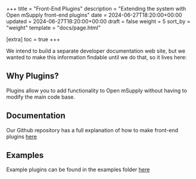 +++
title = "Front-End Plugins"
description = "Extending the system with Open mSupply front-end plugins"
date = 2024-06-27T18:20:00+00:00
updated = 2024-06-27T18:20:00+00:00
draft = false
weight = 5
sort_by = "weight"
template = "docs/page.html"

[extra]
toc = true
+++

We intend to build a separate developer documentation web site, but we wanted to make this information findable until we do that, so it lives here:

## Why Plugins?

Plugins allow you to add functionality to Open mSupply without having to modify the main code base.

## Documentation

Our Github repository has a full explanation of how to make front-end plugins [here](https://github.com/msupply-foundation/open-mfoundsupply/blob/develop/client/packages/plugins/README.md)

## Examples

Example plugins can be found in the examples folder [here](https://github.com/msupply-foundation/open-msupply-plugins)
